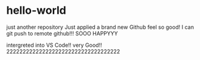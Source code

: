 # hello-world
just another repository
Just applied a brand new Github
feel so good!
I can git push to remote github!!!  SOOO HAPPYYY

intergreted into VS Code!!  very Good!!
22222222222222222222222222222222222
